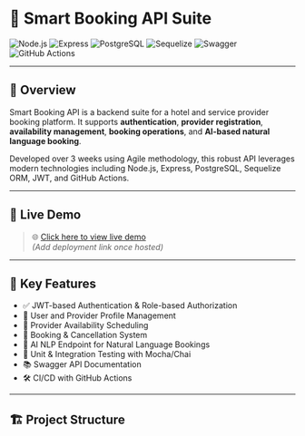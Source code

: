 # 🏨 Smart Booking API Suite

![Node.js](https://img.shields.io/badge/Node.js-339933?logo=node.js&logoColor=white&style=for-the-badge)
![Express](https://img.shields.io/badge/Express.js-000000?logo=express&logoColor=white&style=for-the-badge)
![PostgreSQL](https://img.shields.io/badge/PostgreSQL-4169E1?logo=postgresql&logoColor=white&style=for-the-badge)
![Sequelize](https://img.shields.io/badge/Sequelize-52B0E7?logo=sequelize&logoColor=white&style=for-the-badge)
![Swagger](https://img.shields.io/badge/Swagger-85EA2D?logo=swagger&logoColor=black&style=for-the-badge)
![GitHub Actions](https://img.shields.io/badge/GitHub_Actions-2088FF?logo=github-actions&logoColor=white&style=for-the-badge)

---

## 📘 Overview

Smart Booking API is a backend suite for a hotel and service provider booking platform. It supports **authentication**, **provider registration**, **availability management**, **booking operations**, and **AI-based natural language booking**.

Developed over 3 weeks using Agile methodology, this robust API leverages modern technologies including Node.js, Express, PostgreSQL, Sequelize ORM, JWT, and GitHub Actions.

---

## 🚀 Live Demo

> 🌐 [Click here to view live demo](#)  
*(Add deployment link once hosted)*

---

## 🧠 Key Features

- ✅ JWT-based Authentication & Role-based Authorization
- 👤 User and Provider Profile Management
- 📆 Provider Availability Scheduling
- 📲 Booking & Cancellation System
- 🤖 AI NLP Endpoint for Natural Language Bookings
- 🧪 Unit & Integration Testing with Mocha/Chai
- 📚 Swagger API Documentation
- 🛠️ CI/CD with GitHub Actions

---

## 🏗️ Project Structure


